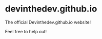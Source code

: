 devinthedev.github.io
=====================

The official Devinthedev.github.io website! 

Feel free to help out! 
